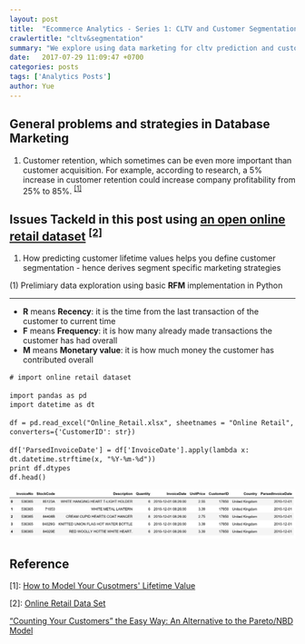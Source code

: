 ```yaml
---
layout: post
title:  "Ecommerce Analytics - Series 1: CLTV and Customer Segmentation"
crawlertitle: "cltv&segmentation"
summary: "We explore using data marketing for cltv prediction and customer segmentation"
date:   2017-07-29 11:09:47 +0700
categories: posts
tags: ['Analytics Posts']
author: Yue
---
```


General problems and strategies in Database Marketing
---
1. Customer retention, which sometimes can be even more important than customer acquisition. For example, according to research, a 5% increase in customer retention could increase company profitability from 25% to 85%. <sup>[\[1\]](#ref1)</sup>

Issues Tackeld in this post using [an open online retail dataset](http://archive.ics.uci.edu/ml/datasets/online+retail) <sup>[\[2\]](#ref2)</sup>
---
1. How predicting customer lifetime values helps you define customer segmentation - hence derives segment specific marketing strategies

(1) Prelimiary data exploration using basic **RFM** implementation in Python
___
* **R** means **Recency**: it is the time from the last transaction of the customer to current time
* **F** means **Frequency**: it is how many already made transactions the customer has had overall  
* **M** means **Monetary value**: it is how much money the customer has contributed overall 

```
# import online retail dataset

import pandas as pd
import datetime as dt

df = pd.read_excel("Online_Retail.xlsx", sheetnames = "Online Retail", converters={'CustomerID': str})

df['ParsedInvoiceDate'] = df['InvoiceDate'].apply(lambda x: dt.datetime.strftime(x, "%Y-%m-%d"))
print df.dtypes
df.head()
```

![Alt text](https://github.com/TorontoDataScientistsWithoutBorders/TorontoDataScientistsWithoutBorders.github.io/blob/master/assets/images/online_retail_imported.png "Optional title")



Reference
---
<a name="ref1">[1]</a>: [How to Model Your Cusotmers' Lifetime Value](http://www.internetrix.com.au/blog/how-to-model-customer-lifetime-value/)

<a name="ref2">[2]</a>: [Online Retail Data Set](http://archive.ics.uci.edu/ml/datasets/online+retail)

[“Counting Your Customers” the Easy Way: An Alternative to the Pareto/NBD Model](http://mktg.uni-svishtov.bg/ivm/resources/Counting_Your_Customers.pdf)


